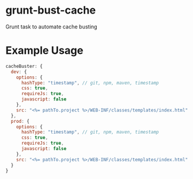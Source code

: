 # grunt-bust-cache
Grunt task to automate cache busting 

# Example Usage

```js
cacheBuster: {
  dev: {
    options: {
      hashType: "timestamp", // git, npm, maven, timestamp
      css: true,
      requireJs: true,
      javascript: false
    },
    src: "<%= pathTo.project %>/WEB-INF/classes/templates/index.html"
  },
  prod: {
    options: {
      hashType: "timestamp", // git, npm, maven, timestamp
      css: true,
      requireJs: true,
      javascript: false
    },
    src: "<%= pathTo.project %>/WEB-INF/classes/templates/index.html"
  }
}
```
